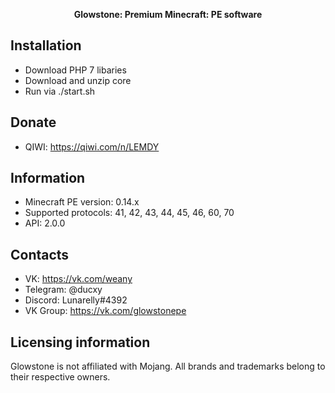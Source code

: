 <p align="center">
	<b>Glowstone: Premium Minecraft: PE software</b>
</p>

## Installation
- Download PHP 7 libaries
- Download and unzip core
- Run via ./start.sh

## Donate
- QIWI: https://qiwi.com/n/LEMDY

## Information
- Minecraft PE version: 0.14.x
- Supported protocols: 41, 42, 43, 44, 45, 46, 60, 70
- API: 2.0.0

## Contacts
- VK: https://vk.com/weany
- Telegram: @ducxy
- Discord: Lunarelly#4392
- VK Group: https://vk.com/glowstonepe

## Licensing information
Glowstone is not affiliated with Mojang. All brands and trademarks belong to their respective owners.
